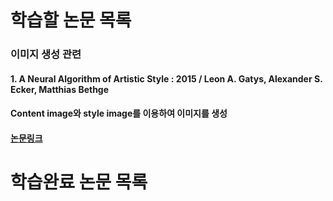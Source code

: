 # 학습할 논문 목록
### 이미지 생성 관련
#### 1. A Neural Algorithm of Artistic Style : 2015 / Leon A. Gatys, Alexander S. Ecker, Matthias Bethge
#### Content image와 style image를 이용하여 이미지를 생성
#### [논문링크][j_link001]

# 학습완료 논문 목록
 
[j_link001]: <https://arxiv.org/pdf/1508.06576.pd>

